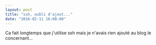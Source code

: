 ```yaml
---
layout: post
title: "ssh, oubli d'ajout..."
date: "2016-02-11 16:08:00"
---
```

Ca fait longtemps que j'utilise ssh mais je n'avais rien ajouté au blog le concernant...

<script src="https://pastebin.com/embed_js/pyGJbcSF"></script>
